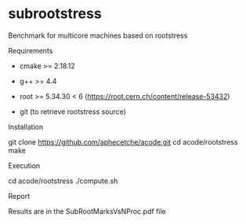 # subrootstress
Benchmark for multicore machines based on rootstress

Requirements

- cmake >= 2.18.12
- g++ >= 4.4

- root >= 5.34.30 < 6 (https://root.cern.ch/content/release-53432)

- git (to retrieve rootstress source)

Installation

git clone https://github.com/aphecetche/acode.git
cd acode/rootstress
make

Execution

cd acode/rootstress
./compute.sh

Report

Results are in the SubRootMarksVsNProc.pdf file


